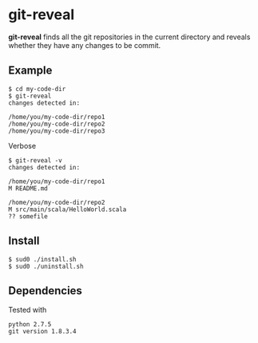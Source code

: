 # git-reveal

**git-reveal** finds all the git repositories in the current directory and reveals whether they have any changes to be commit.

## Example

	$ cd my-code-dir
	$ git-reveal
	changes detected in:
	
	/home/you/my-code-dir/repo1
	/home/you/my-code-dir/repo2
	/home/you/my-code-dir/repo3
		
Verbose
		
	$ git-reveal -v
	changes detected in:
	
	/home/you/my-code-dir/repo1
	M README.md

	/home/you/my-code-dir/repo2
	M src/main/scala/HelloWorld.scala
	?? somefile
	
## Install

	$ sud0 ./install.sh
	$ sud0 ./uninstall.sh

## Dependencies
Tested with

	python 2.7.5
	git version 1.8.3.4
